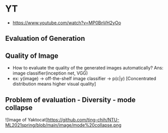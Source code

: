 # YT  
  * https://www.youtube.com/watch?v=MP0BnVH2yOo  


## Evaluation of Generation  
## Quality of Image  

 * How to evaluate the quality of the generated images automatically?  Ans: image classifier(inception net, VGG)  
 * ex: y(image) -> off-the-shelf image classifier -> p(c|y) [Concentrated distribution means higher visual quality]  

## Problem of evaluation - Diversity - mode collapse  
 ![Image of Yaktocat]https://github.com/ting-chih/NTU-ML2021spring/blob/main/image/mode%20collapse.png  
